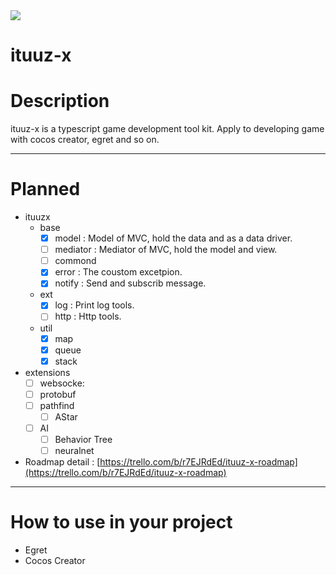 <img src="http://ww1.sinaimg.cn/large/0060lm7Tgy1finqq0pk5lj303k03kjr9.jpg">  

ituuz-x
============

# Description
ituuz-x is a typescript game development tool kit. Apply to developing game with cocos creator, egret and so on.

------------

# Planned
- ituuzx
	- base
		- [x] model : Model of MVC, hold the data and as a data driver.
		- [ ] mediator : Mediator of MVC, hold the model and view.
		- [ ] commond
		- [x] error : The coustom excetpion.
		- [x] notify : Send and subscrib message.
	- ext
		- [x] log : Print log tools.
		- [ ] http : Http tools.
	- util
		- [x] map
		- [x] queue
		- [x] stack 
- extensions
	- [ ] websocke: 
	- [ ] protobuf
	- [ ] pathfind
		- [ ] AStar
	- [ ] AI
		- [ ] Behavior Tree
		- [ ] neuralnet

- Roadmap detail : [https://trello.com/b/r7EJRdEd/ituuz-x-roadmap](https://trello.com/b/r7EJRdEd/ituuz-x-roadmap)
------------

# How to use in your project
- Egret
- Cocos Creator

